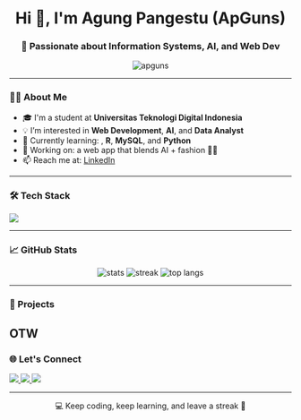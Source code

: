 <h1 align="center">Hi 👋, I'm Agung Pangestu (ApGuns)</h1>
<h3 align="center">🚀 Passionate about Information Systems, AI, and Web Dev</h3>

<p align="center">
  <img src="https://komarev.com/ghpvc/?username=apguns&label=Profile%20views&color=0e75b6&style=flat" alt="apguns" />
</p>

---

### 👨‍💻 About Me
- 🎓 I'm a student at **Universitas Teknologi Digital Indonesia**
- 💡 I’m interested in **Web Development**, **AI**, and **Data Analyst**
- 🌱 Currently learning: , **R**, **MySQL**, and **Python**
- 🔭 Working on: a web app that blends AI + fashion 👗🧠
- 📫 Reach me at: [LinkedIn](https://linkedin.com/in/agungdwipangestu) 

---

### 🛠️ Tech Stack

<p align="left">
  <img src="https://skillicons.dev/icons?i=html,css,php,python,mysql,laravel,git,github" />
</p>

---

### 📈 GitHub Stats

<p align="center">
  <img src="https://github-readme-stats.vercel.app/api?username=apguns&show_icons=true&theme=radical" alt="stats" />
  <img src="https://github-readme-streak-stats.herokuapp.com/?user=apguns&theme=radical" alt="streak" />
  <img src="https://github-readme-stats.vercel.app/api/top-langs/?username=apguns&layout=compact&theme=radical" alt="top langs" />
</p>

---

### 🔗 Projects

OTW
---

### 🌐 Let's Connect

<p align="left">
  <a href="https://linkedin.com/in/yourusername" target="_blank">
    <img src="https://img.shields.io/badge/LinkedIn-blue?style=for-the-badge&logo=linkedin&logoColor=white" />
  </a>
  <a href="mailto:yourmail@example.com" target="_blank">
    <img src="https://img.shields.io/badge/Email-red?style=for-the-badge&logo=gmail&logoColor=white" />
  </a>
  <a href="https://instagram.com/agung_pangestuu04 target="_blank">
    <img src="https://img.shields.io/badge/Instagram-purple?style=for-the-badge&logo=instagram&logoColor=white" />
  </a>
</p>

---

<p align="center">💻 Keep coding, keep learning, and leave a streak 🌟</p>
